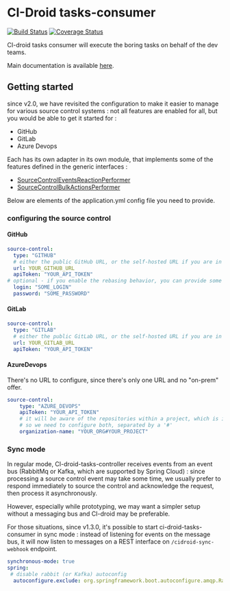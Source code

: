 # CI-Droid tasks-consumer

[![Build Status](https://travis-ci.org/societe-generale/ci-droid-tasks-consumer.svg?branch=master)](https://travis-ci.org/societe-generale/ci-droid-tasks-consumer)
[![Coverage Status](https://coveralls.io/repos/github/societe-generale/ci-droid-tasks-consumer/badge.svg?branch=master)](https://coveralls.io/github/societe-generale/ci-droid-tasks-consumer?branch=master)

CI-droid tasks consumer will execute the boring tasks on behalf of the dev teams.


Main documentation is available [here](https://github.com/societe-generale/ci-droid).


## Getting started

since v2.0, we have revisited the configuration to make it easier to manage for various source control systems : not all features are enabled for all, but you would be able to get it started for :
- GitHub 
- GitLab
- Azure Devops

Each has its own adapter in its own module, that implements some of the features defined in the generic interfaces :
- [SourceControlEventsReactionPerformer](./blob/master/ci-droid-tasks-consumer-services/src/main/java/com/societegenerale/cidroid/tasks/consumer/services/SourceControlEventsReactionPerformer.java)
- [SourceControlBulkActionsPerformer](./blob/master/ci-droid-tasks-consumer-services/src/main/java/com/societegenerale/cidroid/tasks/consumer/services/SourceControlBulkActionsPerformer.java)

Below are elements of the application.yml config file you need to provide.

### configuring the source control

#### GitHub

```yaml
source-control:
  type: "GITHUB"
  # either the public GitHub URL, or the self-hosted URL if you are in that case 
  url: YOUR_GITHUB_URL
  apiToken: "YOUR_API_TOKEN"
# optional - if you enable the rebasing behavior, you can provide some Git credentials that will be used to perform the rebase on open PRs : 
  login: "SOME_LOGIN"
  password: "SOME_PASSWORD"
```

#### GitLab

```yaml
source-control:
  type: "GITLAB"
  # either the public GitLab URL, or the self-hosted URL if you are in that case 
  url: YOUR_GITLAB_URL
  apiToken: "YOUR_API_TOKEN"
```

#### AzureDevops

There's no URL to configure, since there's only one URL and no "on-prem" offer. 

```yaml
source-control:
    type: "AZURE_DEVOPS"
    apiToken: "YOUR_API_TOKEN"
    # it will be aware of the repositories within a project, which is itself in an organization
    # so we need to configure both, separated by a '#'
    organization-name: "YOUR_ORG#YOUR_PROJECT"
```

### Sync mode 

In regular mode, CI-droid-tasks-controller receives events from an event bus (RabbitMq or Kafka, which are supported by Spring Cloud) : since processing a source control event may take some time, we usually prefer to respond immediately to source the control and acknowledge the request, then process it asynchronously. 

However, especially while prototyping, we may want a simpler setup without a messaging bus and CI-droid may be preferable. 

For those situations, since v1.3.0, it's possible to start ci-droid-tasks-consumer in sync mode : instead of listening for events on the message bus, it will now listen to messages on a REST interface on `/cidroid-sync-webhook` endpoint.

```yaml
synchronous-mode: true
spring:
 # disable rabbit (or Kafka) autoconfig
  autoconfigure.exclude: org.springframework.boot.autoconfigure.amqp.RabbitAutoConfiguration
```